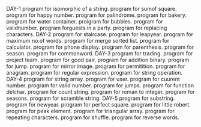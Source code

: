 DAY-1
program for isomorphic of a string.
program for sumof square. 
program for happy number.
program for palindrome.
program for bakery.
program for water container.
proigram for  bubbles.
program for validnumber.
program forguests in a party.
program for replacing characters.
DAY-2
program for staircase.
program for leapyear.
program for maximum no.of words.
program for merge sorted list.
program for calculator.
program for phone display.
program for parenthesis.
program for season.
program for commonword.
DAY-3
program for trading.
program for project team.
program for good pair.
program for addition binary.
program for jump.
program for mirror image.
program for permitition.
program for anagram.
program for regular expression.
program for string operation.
DAY-4
program for string array.
program for user.
program for cuurent number.
program for valid number.
program for jumps.
program for function delchar.
program for count string.
program for roman to integer.
program for seasons.
program for scramble string.
DAY-5
program for substring.
program for newyear.
program for perfect square.
program for little robert.
program for peak element.
program for triangular array.
program for repeating characters.
program for shuffle.
program for reverse words.
